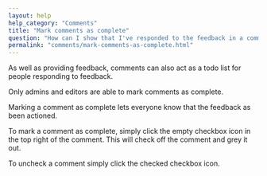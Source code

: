 ```yaml
---
layout: help
help_category: "Comments"
title: "Mark comments as complete"
question: "How can I show that I've responded to the feedback in a comment"
permalink: "comments/mark-comments-as-complete.html"
---
```


As well as providing feedback, comments can also act as a todo list for
people responding to feedback.

Only admins and editors are able to mark comments as complete.

Marking a comment as complete lets everyone know that the feedback as
been actioned.

To mark a comment as complete, simply click the empty checkbox icon in
the top right of the comment. This will check off the comment and grey
it out.

To uncheck a comment simply click the checked checkbox icon.

